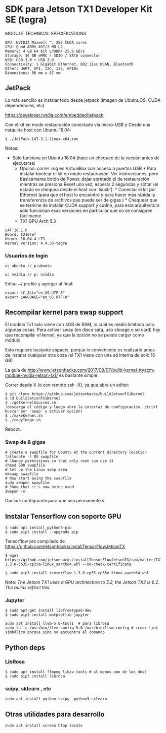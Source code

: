 # SDK para Jetson TX1 Developer Kit SE (tegra)

MODULE TECHNICAL SPECIFICATIONS

    GPU: NVIDIA Maxwell ™, 256 CUDA cores
    CPU: Quad ARM® A57/2 MB L2
    Memory: 4 GB 64 bit LPDDR4 25.6 GB/s
    Storage: 16 GB eMMC / SDIO / SATA connector
    USB: USB 3.0 + USB 2.0
    Connectivity: 1 Gigabit Ethernet, 802.11ac WLAN, Bluetooth
    Other: UART, SPI, I2C, I2S, GPIOs
    Dimensions: 50 mm x 87 mm

## JetPack

Lo más sencillo es instalar todo desde jetpack (imagen de UbutnuOS, CUDA dependencies, etc)

https://developer.nvidia.com/embedded/jetpack

Con el kit en modo restauración conectado vía micro-USB y Desde una máquina host con Ubuntu 16.04:
```
$ ./JetPack-L4T-3.1-linux-x64.run
```

Notas:
   * Solo funciona en Ubuntu 16.04 (hace un chequeo de la versión antes de ejecutarse)
        * Opción: correr img en VirtualBox con acceso a puertos USB
    * Para instalar bootear el kit en modo restauración. Ver instrucciones, pero básicamente botón de Power, dejar apretado el de restauración mientras se presiona Reset una vez, esperar 2 segundos y soltar (el estado se chequea desde el host con 'lsusb').
    * Conectar el kit por Ethernet (para que el host lo encuentre y para hacer más rápida la transferencia de archivos que puede ser de gigas )
    * Chequear que se termine de instalar CUDA support y cudnn, para esta arquitectura solo funcionan esas versiones en particular que no se consiguen fácilmente.
        * TX1 GPU Arch 5.3


    L4T 28.1.0
    Board: t210ref
    Ubuntu 16.04.4 LTS
    Kernel Version: 4.4.38-tegra


### Usuarios de login

    u: ubuntu // p:ubuntu

    u: nvidia // p: nvidia


Editar ~/.profile y agregar al final:

    export LC_ALL="en_US.UTF-8"
    export LANGUAGE="en_US.UTF-8"

## Recompilar kernel para swap support

El modelo Tx1 solo viene con 4GB de RAM, lo cual es medio limitado para algunas cosas. Para activar swap (en disco sata, usb storage o sd card) hay que recompilar el kernel, ya que la opción no se puede cargar como módulo.

Esto requiere bastante espacio, porque lo conveniente es realizarlo antes de instalar cualquier otra cosa (el TX1 viene con una sd interna de solo 16 GB)

La guía de http://www.jetsonhacks.com/2017/08/07/build-kernel-ttyacm-module-nvidia-jetson-tx1/ 
es bastante simple.

Correr desde X (o con remoto ssh -X), ya que abre un editor:

    $ git clone https://github.com/jetsonhacks/buildJetsonTX1Kernel
    $ cd buildJetsonTX1Kernel
    $ ./getKernelSources.sh 
    (descarga el código y luego abre la interfaz de configuración, ctrl+f buscar por 'swap' y activar opción)
    $ ./makeKernel.sh
    $ ./copyImage.sh

Reboot.

### Swap de  8 gigas
    # Create a swapfile for Ubuntu at the current directory location
    fallocate -l 8G swapfile
    # Change permissions so that only root can use it
    chmod 600 swapfile
    # Set up the Linux swap area
    mkswap swapfile
    # Now start using the swapfile
    sudo swapon swapfile
    # Show that it's now being used
    swapon -s

Opción: configurarlo para que sea permanente.s

## Instalar Tensorflow con soporte GPU
    $ sudo apt install python3-pip
    $ sudo pip3 install --upgrade pip

Tensorflow pre compilado de https://github.com/jetsonhacks/installTensorFlowJetsonTX

    $ wget https://github.com/jetsonhacks/installTensorFlowJetsonTX/raw/master/TX1/tensorflow-1.3.0-cp35-cp35m-linux_aarch64.whl --no-check-certificate

    $ sudo pip3 install tensorflow-1.3.0-cp35-cp35m-linux_aarch64.whl 

Note: *The Jetson TX1 uses a GPU architecture to 5.3, the Jetson TX2 is 6.2. The builds reflect this.*

### Jupyter

    $ sudo apt-get install libfreetype6-dev
    $ sudo pip3 install matplotlib jupyter

    sudo apt install llvm-5.0-tools  # para librosa
    sudo ln -s /usr/bin/llvm-config-5.0 /usr/bin/llvm-config # crear link simbólico porque sino no encuentra el comando

## Python deps

### LibRosa
    $ sudo apt install ffmpeg libav-tools # al menos uno de los dos?
    $ sudo pip3 install librosa  

### scipy, sklearn , etc
    sudo apt install python-scipy  python3-sklearn

## Otras utilidades para desarrollo
    sudo apt install screen htop locate

